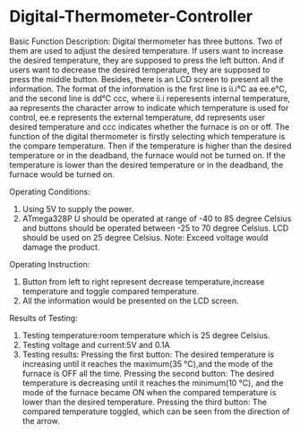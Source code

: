 # Digital-Thermometer-Controller
Basic Function Description:
Digital thermometer has three buttons. Two of them are used to adjust the desired temperature. If users want to increase the desired temperature, they are supposed to press the left button. And if users want to decrease the desired temperature, they are supposed to press the middle button.
Besides, there is an LCD screen to present all the information. The format of the information is the first line is ii.i°C aa ee.e°C, and the second line is dd°C ccc, where ii.i reperesents internal temperature, aa represents the character arrow to indicate which temperature is used for control, ee.e represents the external temperature, dd represents user desired temperature and ccc indicates whether the furnace is on or off.
The function of the digital thermometer is firstly selecting which temperature is the compare temperature. Then if the temperature is higher than the desired temperature or in the deadband, the furnace would not be turned on. If the temperature is lower than the desired temperature or in the deadband, the furnace would be turned on.

Operating Conditions:
1. Using 5V to supply the power.
2. ATmega328P U should be operated at range of -40 to 85 degree Celsius and buttons should be operated between -25 to 70 degree Celsius. LCD should be used on 25 degree Celsius.
    Note: Exceed voltage would damage the product.
    
Operating Instruction:
1. Button from left to right represent decrease temperature,increase temperature and toggle compared temperature.
2. All the information would be presented on the LCD screen.

Results of Testing:
1. Testing temperature:room temperature which is 25 degree Celsius. 
2. Testing voltage and current:5V and 0.1A
3. Testing results:
Pressing the first button:
The desired temperature is increasing until it reaches the maximum(35 °C),and the mode of the furnace is OFF all the time.
Pressing the second button:
The desired temperature is decreasing until it reaches the minimum(10 °C), and the mode of the furnace became ON when the compared temperature is lower than the desired temperature.
Pressing the third button:
The compared temperature toggled, which can be seen from the direction of the arrow.

